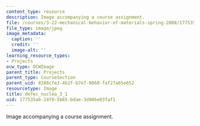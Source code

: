 ```yaml
---
content_type: resource
description: Image accompanying a course assignment.
file: /courses/3-22-mechanical-behavior-of-materials-spring-2008/177535ab24f05b65bdae3d906e03faf1_defec_nuclea_3_1.jpg
file_type: image/jpeg
image_metadata:
  caption: ''
  credit: ''
  image-alt: ''
learning_resource_types:
- Projects
ocw_type: OCWImage
parent_title: Projects
parent_type: CourseSection
parent_uid: 8388cfe3-4b2f-b7e7-0060-faf27a65e652
resourcetype: Image
title: defec_nuclea_3_1
uid: 177535ab-24f0-5b65-bdae-3d906e03faf1
---
```

Image accompanying a course assignment.


